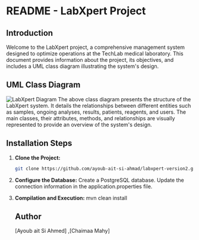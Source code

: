 # README - LabXpert Project

## Introduction

Welcome to the LabXpert project, a comprehensive management system designed to optimize operations at the TechLab medical laboratory. This document provides information about the project, its objectives, and includes a UML class diagram illustrating the system's design.

## UML Class Diagram
![LabXpert Diagram](DClass.jpg)
The above class diagram presents the structure of the LabXpert system. It details the relationships between different entities such as samples, ongoing analyses, results, patients, reagents, and users. The main classes, their attributes, methods, and relationships are visually represented to provide an overview of the system's design.



## Installation Steps

1. **Clone the Project:**
   ```bash
   git clone https://github.com/ayoub-ait-si-ahmad/labxpert-version2.git

2. **Configure the Database:**
  Create a PostgreSQL database.
  Update the connection information in the application.properties file.

4. **Compilation and Execution:**
   mvn clean install

   ## Author
   [Ayoub ait Si Ahmed] ,[Chaimaa Mahy]
